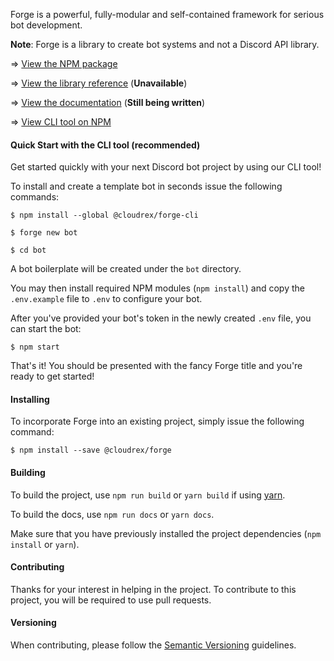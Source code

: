 Forge is a powerful, fully-modular and self-contained framework for serious bot development.

**Note**: Forge is a library to create bot systems and not a Discord API library.

=> [View the NPM package](https://www.npmjs.com/package/@cloudrex/forge)

=> [View the library reference](#) (**Unavailable**)

=> [View the documentation](https://cloudrex.gitbook.io/forge/) (**Still being written**)

=> [View CLI tool on NPM](https://www.npmjs.com/package/@cloudrex/forge-cli)

#### Quick Start with the CLI tool (recommended)

Get started quickly with your next Discord bot project by using our CLI tool!

To install and create a template bot in seconds issue the following commands:

`$ npm install --global @cloudrex/forge-cli`

`$ forge new bot`

`$ cd bot`

A bot boilerplate will be created under the `bot` directory.

You may then install required NPM modules (`npm install`) and copy the `.env.example` file to `.env` to configure your bot.

After you've provided your bot's token in the newly created `.env` file, you can start the bot:

`$ npm start`

That's it! You should be presented with the fancy Forge title and you're ready to get started!

#### Installing

To incorporate Forge into an existing project, simply issue the following command:

`$ npm install --save @cloudrex/forge`

#### Building

To build the project, use `npm run build` or `yarn build` if using [yarn](https://yarnpkg.com/).

To build the docs, use `npm run docs` or `yarn docs`.

Make sure that you have previously installed the project dependencies (`npm install` or `yarn`).

#### Contributing

Thanks for your interest in helping in the project. To contribute to this project, you will be required to use pull requests.

#### Versioning

When contributing, please follow the [Semantic Versioning](https://semver.org/) guidelines.
